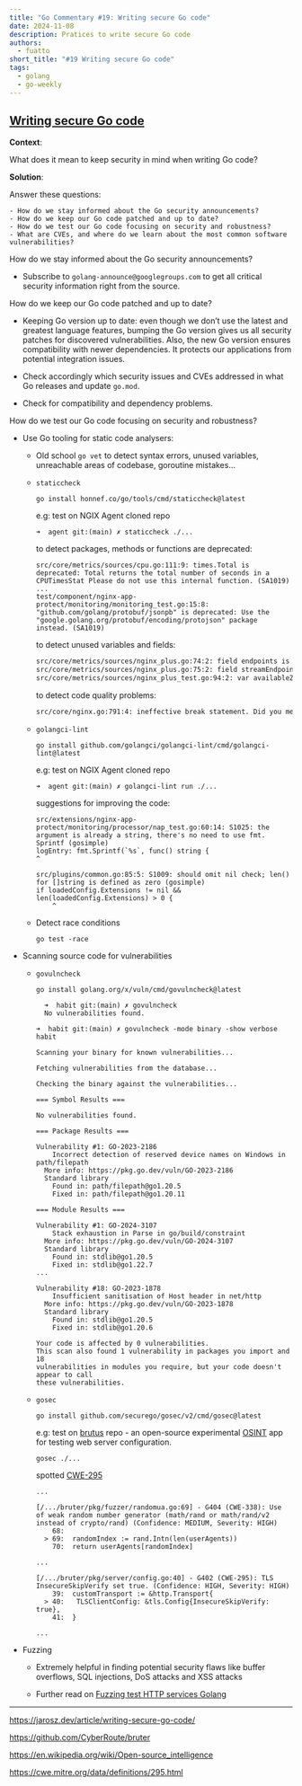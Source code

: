 ```yaml
---
title: "Go Commentary #19: Writing secure Go code"
date: 2024-11-08
description: Pratices to write secure Go code
authors:
  - fuatto
short_title: "#19 Writing secure Go code"
tags:
  - golang
  - go-weekly
---
```


## [Writing secure Go code](https://jarosz.dev/article/writing-secure-go-code/)

**Context**:

What does it mean to keep security in mind when writing Go code?

**Solution**:

Answer these questions:

    - How do we stay informed about the Go security announcements?
    - How do we keep our Go code patched and up to date?
    - How do we test our Go code focusing on security and robustness?
    - What are CVEs, and where do we learn about the most common software vulnerabilities?

How do we stay informed about the Go security announcements?

- Subscribe to `golang-announce@googlegroups.com` to get all critical security information right from the source.

How do we keep our Go code patched and up to date?

- Keeping Go version up to date: even though we don’t use the latest and greatest language features, bumping the Go version gives us all security patches for discovered vulnerabilities. Also, the new Go version ensures compatibility with newer dependencies. It protects our applications from potential integration issues.

- Check accordingly which security issues and CVEs addressed in what Go releases and update `go.mod`.

- Check for compatibility and dependency problems.

How do we test our Go code focusing on security and robustness?

- Use Go tooling for static code analysers:

  - Old school `go vet` to detect syntax errors, unused variables, unreachable areas of codebase, goroutine mistakes...

  - `staticcheck`

    ```
    go install honnef.co/go/tools/cmd/staticcheck@latest
    ```

    e.g: test on NGIX Agent cloned repo

    ```
    ➜  agent git:(main) ✗ staticcheck ./...
    ```

    to detect packages, methods or functions are deprecated:

    ```bash...
    src/core/metrics/sources/cpu.go:111:9: times.Total is deprecated: Total returns the total number of seconds in a CPUTimesStat Please do not use this internal function. (SA1019)
    ...
    test/component/nginx-app-protect/monitoring/monitoring_test.go:15:8: "github.com/golang/protobuf/jsonpb" is deprecated: Use the "google.golang.org/protobuf/encoding/protojson" package instead. (SA1019)
    ```

    to detect unused variables and fields:

    ```bash
    src/core/metrics/sources/nginx_plus.go:74:2: field endpoints is unused (U1000)
    src/core/metrics/sources/nginx_plus.go:75:2: field streamEndpoints is unused (U1000)
    src/core/metrics/sources/nginx_plus_test.go:94:2: var availableZones is unused (U1000)
    ```

    to detect code quality problems:

    ```bash
    src/core/nginx.go:791:4: ineffective break statement. Did you mean to break out of the outer loop? (SA4011)
    ```

  - `golangci-lint`

    ```
    go install github.com/golangci/golangci-lint/cmd/golangci-lint@latest
    ```

    e.g: test on NGIX Agent cloned repo

    ```
    ➜  agent git:(main) ✗ golangci-lint run ./...
    ```

    suggestions for improving the code:

    ```
    src/extensions/nginx-app-protect/monitoring/processor/nap_test.go:60:14: S1025: the argument is already a string, there's no need to use fmt. Sprintf (gosimple)
    logEntry: fmt.Sprintf(`%s`, func() string {
    ^
    ```

    ```
    src/plugins/common.go:85:5: S1009: should omit nil check; len() for []string is defined as zero (gosimple)
    if loadedConfig.Extensions != nil && len(loadedConfig.Extensions) > 0 {
        ^
    ```

  - Detect race conditions

    ```
    go test -race
    ```

- Scanning source code for vulnerabilities

  - `govulncheck`

    ```
    go install golang.org/x/vuln/cmd/govulncheck@latest
    ```

    ```
      ➜  habit git:(main) ✗ govulncheck
      No vulnerabilities found.
    ```

    ```
    ➜  habit git:(main) ✗ govulncheck -mode binary -show verbose habit
    ```

    ```
    Scanning your binary for known vulnerabilities...

    Fetching vulnerabilities from the database...

    Checking the binary against the vulnerabilities...

    === Symbol Results ===

    No vulnerabilities found.

    === Package Results ===

    Vulnerability #1: GO-2023-2186
        Incorrect detection of reserved device names on Windows in path/filepath
      More info: https://pkg.go.dev/vuln/GO-2023-2186
      Standard library
        Found in: path/filepath@go1.20.5
        Fixed in: path/filepath@go1.20.11

    === Module Results ===

    Vulnerability #1: GO-2024-3107
        Stack exhaustion in Parse in go/build/constraint
      More info: https://pkg.go.dev/vuln/GO-2024-3107
      Standard library
        Found in: stdlib@go1.20.5
        Fixed in: stdlib@go1.22.7
    ...

    Vulnerability #18: GO-2023-1878
        Insufficient sanitisation of Host header in net/http
      More info: https://pkg.go.dev/vuln/GO-2023-1878
      Standard library
        Found in: stdlib@go1.20.5
        Fixed in: stdlib@go1.20.6

    Your code is affected by 0 vulnerabilities.
    This scan also found 1 vulnerability in packages you import and 18
    vulnerabilities in modules you require, but your code doesn't appear to call
    these vulnerabilities.
    ```

  - `gosec`

    ```
    go install github.com/securego/gosec/v2/cmd/gosec@latest
    ```

    e.g: test on [brutus](https://github.com/CyberRoute/bruter) repo - an open-source experimental [OSINT](https://en.wikipedia.org/wiki/Open-source_intelligence) app for testing web server configuration.

    ```
    gosec ./...
    ```

    spotted [CWE-295](https://cwe.mitre.org/data/definitions/295.html)

    ```
    ...

    [/.../bruter/pkg/fuzzer/randomua.go:69] - G404 (CWE-338): Use of weak random number generator (math/rand or math/rand/v2 instead of crypto/rand) (Confidence: MEDIUM, Severity: HIGH)
        68:
      > 69:  randomIndex := rand.Intn(len(userAgents))
        70:  return userAgents[randomIndex]

    ...

    [/.../bruter/pkg/server/config.go:40] - G402 (CWE-295): TLS InsecureSkipVerify set true. (Confidence: HIGH, Severity: HIGH)
        39:  customTransport := &http.Transport{
      > 40:   TLSClientConfig: &tls.Config{InsecureSkipVerify: true},
        41:  }

    ...
    ```

- Fuzzing

  - Extremely helpful in finding potential security flaws like buffer overflows, SQL injections, DoS attacks and XSS attacks

  - Further read on [Fuzzing test HTTP services Golang](./nov-01.md)

---

https://jarosz.dev/article/writing-secure-go-code/

https://github.com/CyberRoute/bruter

https://en.wikipedia.org/wiki/Open-source_intelligence

https://cwe.mitre.org/data/definitions/295.html
